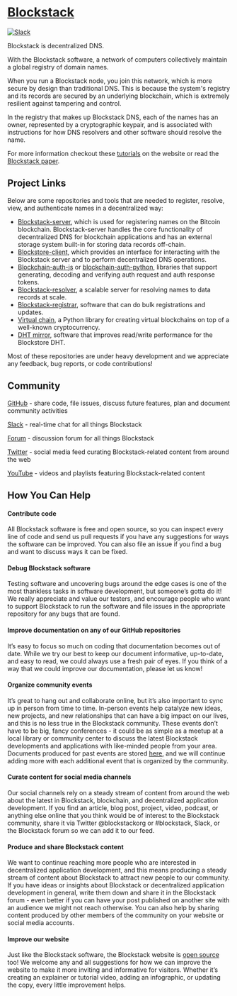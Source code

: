 # [Blockstack](http://blockstack.org)

[![Slack](http://slack.blockstack.org/badge.svg)](http://slack.blockstack.org/)

Blockstack is decentralized DNS.

With the Blockstack software, a network of computers collectively maintain a global registry of domain names.

When you run a Blockstack node, you join this network, which is more secure by design than traditional DNS. This is because the system's registry and its records are secured by an underlying blockchain, which is extremely resilient against tampering and control.

In the registry that makes up Blockstack DNS, each of the names has an owner, represented by a cryptographic keypair, and is associated with instructions for how DNS resolvers and other software should resolve the name.

For more information checkout these [tutorials](https://blockstack.org/docs) on the website or read the [Blockstack paper](https://blockstack.org/blockstack.pdf).

## Project Links

Below are some repositories and tools that are needed to register, resolve, view, and authenticate names in a decentralized way:  

- [Blockstack-server](https://github.com/blockstack/blockstack-server), which is used for registering names on the Bitcoin blockchain. Blockstack-server handles the core functionality of decentralized DNS for blockchain applications and has an external storage system built-in for storing data records off-chain.  
- [Blockstore-client](https://github.com/blockstack/blockstore-client), which provides an interface for interacting with the Blockstack server and to perform decentralized DNS operations.   
- [Blockchain-auth-js](https://github.com/blockstack/blockchain-auth-js) or [blockchain-auth-python](https://github.com/blockstack/blockchain-auth-python), libraries that support generating, decoding and verifying auth request and auth response tokens.  
- [Blockstack-resolver](https://github.com/blockstack/blockstack-resolver), a scalable server for resolving names to data records at scale.  
- [Blockstack-registrar](https://github.com/blockstack/blockstack-registrar), software that can do bulk registrations and updates.  
- [Virtual chain](https://github.com/blockstack/virtualchain), a Python library for creating virtual blockchains on top of a well-known cryptocurrency.  
- [DHT mirror](https://github.com/blockstack/dht-mirror), software that improves read/write performance for the Blockstore DHT.  

Most of these repositories are under heavy development and we appreciate any feedback, bug reports, or code contributions!

## Community

[GitHub](https://github.com/blockstack) - share code, file issues, discuss future features, plan and document community activities

[Slack](http://chat.blockstack.org) - real-time chat for all things Blockstack

[Forum](http://forum.blockstack.org) - discussion forum for all things Blockstack

[Twitter](https://twitter.com/blockstackorg) - social media feed curating Blockstack-related content from around the web

[YouTube](https://www.youtube.com/channel/UCvDtRhHLNDyKiY-iwhneNbw) - videos and playlists featuring Blockstack-related content

## How You Can Help

#### Contribute code

All Blockstack software is free and open source, so you can inspect every line of code and send us pull requests if you have any suggestions for ways the software can be improved. You can also file an issue if you find a bug and want to discuss ways it can be fixed.

#### Debug Blockstack software

Testing software and uncovering bugs around the edge cases is one of the most thankless tasks in software development, but someone’s gotta do it! We really appreciate and value our testers, and encourage people who want to support Blockstack to run the software and file issues in the appropriate repository for any bugs that are found.

#### Improve documentation on any of our GitHub repositories

It’s easy to focus so much on coding that documentation becomes out of date. While we try our best to keep our document informative, up-to-date, and easy to read, we could always use a fresh pair of eyes. If you think of a way that we could improve our documentation, please let us know!

#### Organize community events

It’s great to hang out and collaborate online, but it’s also important to sync up in person from time to time. In-person events help catalyze new ideas, new projects, and new relationships that can have a big impact on our lives, and this is no less true in the Blockstack community. These events don’t have to be big, fancy conferences - it could be as simple as a meetup at a local library or community center to discuss the latest Blockstack developments and applications with like-minded people from your area. Documents produced for past events are stored [here](https://github.com/blockstack/events/wiki), and we will continue adding more with each additional event that is organized by the community.

#### Curate content for social media channels

Our social channels rely on a steady stream of content from around the web about the latest in Blockstack, blockchain, and decentralized application development. If you find an article, blog post, project, video, podcast, or anything else online that you think would be of interest to the Blockstack community, share it via Twitter @blockstackorg or #blockstack, Slack, or the Blockstack forum so we can add it to our feed.

#### Produce and share Blockstack content

We want to continue reaching more people who are interested in decentralized application development, and this means producing a steady stream of content about Blockstack to attract new people to our community. If you have ideas or insights about Blockstack or decentralized application development in general, write them down and share it in the Blockstack forum - even better if you can have your post published on another site with an audience we might not reach otherwise. You can also help by sharing content produced by other members of the community on your website or social media accounts.

#### Improve our website

Just like the Blockstack software, the Blockstack website is [open source](https://github.com/blockstack/blockstack-site) too! We welcome any and all suggestions for how we can improve the website to make it more inviting and informative for visitors. Whether it’s creating an explainer or tutorial video, adding an infographic, or updating the copy, every little improvement helps.
